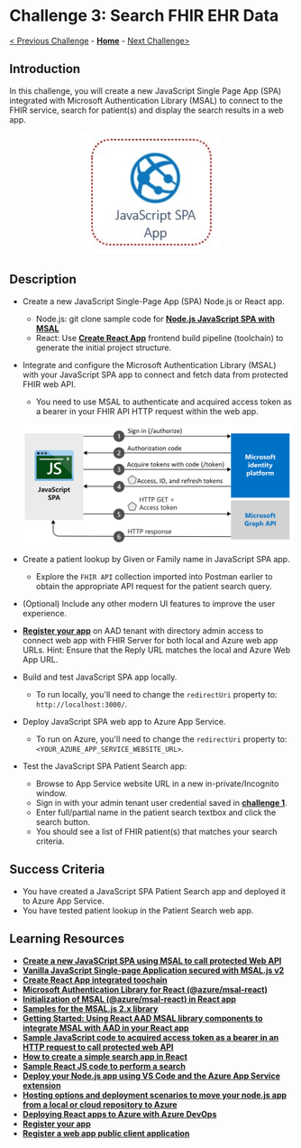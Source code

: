 # Challenge 3: Search FHIR EHR Data

[< Previous Challenge](./Challenge02.md) - **[Home](../readme.md)** - [Next Challenge>](./Challenge04.md)

## Introduction

In this challenge, you will create a new JavaScript Single Page App (SPA) integrated with Microsoft Authentication Library (MSAL) to connect to the FHIR service, search for patient(s) and display the search results in a web app.

<center><img src="../images/challenge03-architecture.jpg" width="250"></center>

## Description

- Create a new JavaScript Single-Page App (SPA) Node.js or React app.
  - Node.js: git clone sample code for **[Node.js JavaScript SPA with MSAL](https://learn.microsoft.com/en-us/azure/active-directory/develop/tutorial-v2-javascript-auth-code)** 
  - React: Use **[Create React App](https://reactjs.org/docs/create-a-new-react-app.html#create-react-app)** frontend build pipeline (toolchain) to generate the initial project structure.

- Integrate and configure the Microsoft Authentication Library (MSAL) with your JavaScript SPA app to connect and fetch data from protected FHIR web API.
  
    - You need to use MSAL to authenticate and acquired access token as a bearer in your FHIR API HTTP request within the web app.

    ![JavaScript SPA App - Implicit Flow](../images/JavaScriptSPA-auth-code-flow.png)

- Create a patient lookup by Given or Family name in JavaScript SPA app.
  - Explore the `FHIR API` collection imported into Postman earlier to obtain the appropriate API request for the patient search query.

- (Optional) Include any other modern UI features to improve the user experience.
- **[Register your app](https://docs.microsoft.com/en-us/azure/active-directory/develop/tutorial-v2-javascript-spa#register-your-application)** on AAD tenant with directory admin access to connect web app with FHIR Server for both local and Azure web app URLs.
    Hint: Ensure that the Reply URL matches the local and Azure Web App URL.

- Build and test JavaScript SPA app locally.
  - To run locally, you'll need to change the `redirectUri` property to: `http://localhost:3000/`.
- Deploy JavaScript SPA web app to Azure App Service.
  - To run on Azure, you'll need to change the `redirectUri` property to: `<YOUR_AZURE_APP_SERVICE_WEBSITE_URL>`.
- Test the JavaScript SPA Patient Search app:
  - Browse to App Service website URL in a new in-private/Incognito window.
  - Sign in with your admin tenant user credential saved in **[challenge 1](./Challenge01.md)**.
  - Enter full/partial name in the patient search textbox and click the search button.
  - You should see a list of FHIR patient(s) that matches your search criteria.

## Success Criteria
- You have created a JavaScript SPA Patient Search app and deployed it to Azure App Service.
- You have tested patient lookup in the Patient Search web app.

## Learning Resources

- **[Create a new JavaSCript SPA using MSAL to call protected Web API](https://learn.microsoft.com/en-us/azure/active-directory/develop/tutorial-v2-javascript-auth-code)**
- **[Vanilla JavaScript Single-page Application secured with MSAL.js v2](https://github.com/Azure-Samples/ms-identity-javascript-v2)**
- **[Create React App integrated toochain](https://reactjs.org/docs/create-a-new-react-app.html#create-react-app)**
- **[Microsoft Authentication Library for React (@azure/msal-react)](https://www.npmjs.com/package/@azure/msal-react)**
- **[Initialization of MSAL (@azure/msal-react) in React app](https://github.com/AzureAD/microsoft-authentication-library-for-js/blob/dev/lib/msal-browser/docs/initialization.md)**
- **[Samples for the MSAL.js 2.x library](https://github.com/AzureAD/microsoft-authentication-library-for-js/blob/dev/lib/msal-browser/README.md#advanced-topics)**
- **[Getting Started: Using React AAD MSAL library components to integrate MSAL with AAD in your React app](https://www.npmjs.com/package/react-aad-msal#checkered_flag-getting-started)**
- **[Sample JavaScript code to acquired access token as a bearer in an HTTP request to call protected web API](https://docs.microsoft.com/en-us/azure/active-directory/develop/scenario-spa-call-api?tabs=javascript#call-a-web-api)**
- **[How to create a simple search app in React](https://medium.com/developer-circle-kampala/how-to-create-a-simple-search-app-in-react-df3cf55927f5)**
- **[Sample React JS code to perform a search](https://github.com/lytes20/meal-search-app)**
- **[Deploy your Node.js app using VS Code and the Azure App Service extension](https://docs.microsoft.com/en-us/azure/app-service/quickstart-nodejs?pivots=platform-linux#deploy-to-azure)**
- **[Hosting options and deployment scenarios to move your node.js app from a local or cloud repository to Azure](https://docs.microsoft.com/en-us/azure/developer/javascript/how-to/deploy-web-app)**
- **[Deploying React apps to Azure with Azure DevOps](https://devblogs.microsoft.com/premier-developer/deploying-react-apps-to-azure-with-azure-devops/)**
- **[Register your app](https://docs.microsoft.com/en-us/azure/active-directory/develop/tutorial-v2-javascript-spa#register-your-application)**
- **[Register a web app public client application](https://docs.microsoft.com/en-us/azure/healthcare-apis/tutorial-web-app-public-app-reg#connect-with-web-app)**